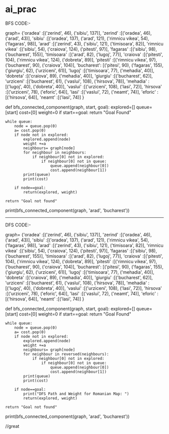 # ai_prac 

BFS CODE:- 

graph= {'oradea' :[('zerind', 46), ('sibiu', 137)],
    'zerind' :[('oradea', 46), ('arad', 43)],
    'sibiu' :[('oradea', 137), ('arad', 121), ('rimnicu vikea', 54), ('fagaras', 98)],
    'arad' :[('zerind', 43), ('sibiu', 121), ('timisoara', 82)],
    'rimnicu vikea' :[('sibiu', 54), ('craiova', 124), ('pitesti', 97)],
    'fagaras' :[('sibiu', 98), ('bucharest', 155)],
    'timisoara' :[('arad', 82), ('lugoj', 77)],
    'craiova' :[('pitesti', 104), ('rimnicu vikea', 124), ('dobreta', 89)],
    'pitesti' :[('rimnicu vikea', 97), ('bucharest', 90), ('craiova', 104)],
    'bucharest': [('pitesi', 90), ('fagaras', 155), ('giurgiu', 62), ('urziceni', 61)],
    'lugoj' :[('timisoara', 77), ('mehadia', 40)],
    'dobreta' :[('craiova', 89), ('mehadia', 40)],
    'giurgiu' :[('bucharest', 62)],
    'urziceni' :[('bucharest', 61), ('vaslui', 108), ('hirsova', 78)],
    'mehadia' :[('lugoj', 40), ('dobreta', 40)],
    'vaslui' :[('urziceni', 108), ('lasi', 72)],
    'hirsova' :[('urziceni', 78), ('eforic', 64)],
    'lasi' :[('vaslui', 72), ('neamt', 74)],
    'eforic' :[('hirsova', 64)],
    'neamt' :[('lasi', 74)]
}

def bfs_connected_component(graph, start, goal):
    explored=[]
    queue=[start]
    cost=[0]
    weight=0 
    if start==goal:
        return "Goal Found"
        
    while queue:
        node = queue.pop(0)
        a= cost.pop(0) 
        if node not in explored:
            explored.append(node)
            weight +=a 
            neighbours= graph[node]
            for neighbour in neighbours:
                if neighbour[0] not in explored:
                    if neighbour[0] not in queue:
                        queue.append(neighbour[0])
                        cost.append(neighbour[1])
            print(queue)
            print(cost)
            
        if node==goal:
            return(explored, weight)
            
    return "Goal not found"
print(bfs_connected_component(graph, 'arad', 'bucharest'))






_____________________________________________



DFS CODE:- 


graph= {'oradea' :[('zerind', 46), ('sibiu', 137)],
    'zerind' :[('oradea', 46), ('arad', 43)],
    'sibiu' :[('oradea', 137), ('arad', 121), ('rimnicu vikea', 54), ('fagaras', 98)],
    'arad' :[('zerind', 43), ('sibiu', 121), ('timisoara', 82)],
    'rimnicu vikea' :[('sibiu', 54), ('craiova', 124), ('pitesti', 97)],
    'fagaras' :[('sibiu', 98), ('bucharest', 155)],
    'timisoara' :[('arad', 82), ('lugoj', 77)],
    'craiova' :[('pitesti', 104), ('rimnicu vikea', 124), ('dobreta', 89)],
    'pitesti' :[('rimnicu vikea', 97), ('bucharest', 90), ('craiova', 104)],
    'bucharest': [('pitesi', 90), ('fagaras', 155), ('giurgiu', 62), ('urziceni', 61)],
    'lugoj' :[('timisoara', 77), ('mehadia', 40)],
    'dobreta' :[('craiova', 89), ('mehadia', 40)],
    'giurgiu' :[('bucharest', 62)],
    'urziceni' :[('bucharest', 61), ('vaslui', 108), ('hirsova', 78)],
    'mehadia' :[('lugoj', 40), ('dobreta', 40)],
    'vaslui' :[('urziceni', 108), ('lasi', 72)],
    'hirsova' :[('urziceni', 78), ('eforic', 64)],
    'lasi' :[('vaslui', 72), ('neamt', 74)],
    'eforic' :[('hirsova', 64)],
    'neamt' :[('lasi', 74)]
}

def bfs_connected_component(graph, start, goal):
    explored=[]
    queue=[start]
    cost=[0]
    weight=0 
    if start==goal:
        return "Goal Found"
        
    while queue:
        node = queue.pop(0)
        a= cost.pop(0) 
        if node not in explored:
            explored.append(node)
            weight +=a 
            neighbours= graph[node]
            for neighbour in reversed(neighbours):
                if neighbour[0] not in explored:
                    if neighbour[0] not in queue:
                        queue.append(neighbour[0])
                        cost.append(neighbour[1])
            print(queue)
            print(cost)
            
        if node==goal:
            print("DFS Path and Weight for Romanian Map: ")
            return(explored, weight)
            
    return "Goal not found"
print(bfs_connected_component(graph, 'arad', 'bucharest'))

//great